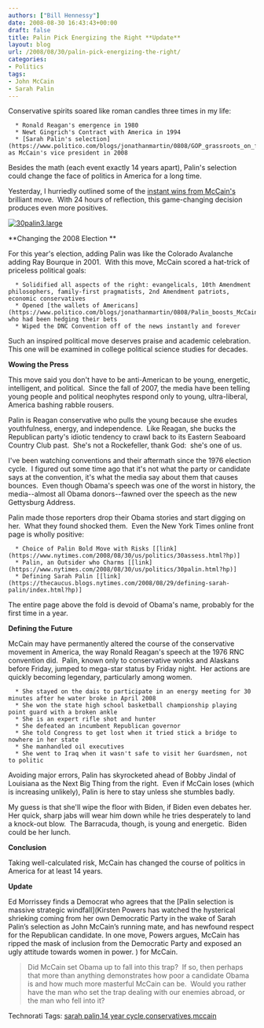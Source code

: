 ```yaml
---
authors: ["Bill Hennessy"]
date: 2008-08-30 16:43:43+00:00
draft: false
title: Palin Pick Energizing the Right **Update**
layout: blog
url: /2008/08/30/palin-pick-energizing-the-right/
categories:
- Politics
tags:
- John McCain
- Sarah Palin
---
```


Conservative spirits soared like roman candles three times in my life:



	  * Ronald Reagan's emergence in 1980
	  * Newt Gingrich's Contract with America in 1994
	  * [Sarah Palin's selection](https://www.politico.com/blogs/jonathanmartin/0808/GOP_grassroots_on_fire.html) as McCain's vice president in 2008

Besides the math (each event exactly 14 years apart), Palin's selection could change the face of politics in America for a long time.

Yesterday, I hurriedly outlined some of the [instant wins from McCain's](https://hennessysview.com/2008/08/29/answer-strategery/) brilliant move.  With 24 hours of reflection, this game-changing decision produces even more positives.

[![30palin3.large](https://hennessysview.com/wp-content/uploads/2008/08/30palin3large-thumb.jpg)
](https://hennessysview.com/wp-content/uploads/2008/08/30palin3large.jpg)

**Changing the 2008 Election **

For this year's election, adding Palin was like the Colorado Avalanche adding Ray Bourque in 2001.  With this move, McCain scored a hat-trick of priceless political goals:



	  * Solidified all aspects of the right: evangelicals, 10th Amendment philosophers, family-first pragmatists, 2nd Amendment patriots, economic conservatives
	  * Opened [the wallets of Americans](https://www.politico.com/blogs/jonathanmartin/0808/Palin_boosts_McCains_online_haul.html) who had been hedging their bets
	  * Wiped the DNC Convention off of the news instantly and forever

Such an inspired political move deserves praise and academic celebration.  This one will be examined in college political science studies for decades.

**Wowing the Press**

This move said you don't have to be anti-American to be young, energetic, intelligent, and political.  Since the fall of 2007, the media have been telling young people and political neophytes respond only to young, ultra-liberal, America bashing rabble rousers.

Palin is Reagan conservative who pulls the young because she exudes youthfulness, energy, and independence.  Like Reagan, she bucks the Republican party's idiotic tendency to crawl back to its Eastern Seaboard Country Club past.  She's not a Rockefeller, thank God:  she's one of us.

I've been watching conventions and their aftermath since the 1976 election cycle.  I figured out some time ago that it's not what the party or candidate says at the convention, it's what the media say about them that causes bounces.  Even though Obama's speech was one of the worst in history, the media--almost all Obama donors--fawned over the speech as the new Gettysburg Address.

Palin made those reporters drop their Obama stories and start digging on her.  What they found shocked them.  Even the New York Times online front page is wholly positive:



	  * Choice of Palin Bold Move with Risks [[link](https://www.nytimes.com/2008/08/30/us/politics/30assess.html?hp)]
	  * Palin, an Outsider who Charms [[link](https://www.nytimes.com/2008/08/30/us/politics/30palin.html?hp)]
	  * Defining Sarah Palin [[link](https://thecaucus.blogs.nytimes.com/2008/08/29/defining-sarah-palin/index.html?hp)]

The entire page above the fold is devoid of Obama's name, probably for the first time in a year.

**Defining the Future**

McCain may have permanently altered the course of the conservative movement in America, the way Ronald Reagan's speech at the 1976 RNC convention did.  Palin, known only to conservative wonks and Alaskans before Friday, jumped to mega-star status by Friday night.  Her actions are quickly becoming legendary, particularly among women.



	  * She stayed on the dais to participate in an energy meeting for 30 minutes after he water broke in April 2008
	  * She won the state high school basketball championship playing point guard with a broken ankle
	  * She is an expert rifle shot and hunter
	  * She defeated an incumbent Republican governor
	  * She told Congress to get lost when it tried stick a bridge to nowhere in her state
	  * She manhandled oil executives
	  * She went to Iraq when it wasn't safe to visit her Guardsmen, not to politic

Avoiding major errors, Palin has skyrocketed ahead of Bobby Jindal of Louisiana as the Next Big Thing from the right.  Even if McCain loses (which is increasing unlikely), Palin is here to stay unless she stumbles badly.

My guess is that she'll wipe the floor with Biden, if Biden even debates her.  Her quick, sharp jabs will wear him down while he tries desperately to land a knock-out blow.  The Barracuda, though, is young and energetic.  Biden could be her lunch.

**Conclusion**

Taking well-calculated risk, McCain has changed the course of politics in America for at least 14 years.

**Update**

Ed Morrissey finds a Democrat who agrees that the [Palin selection is massive strategic windfall](Kirsten Powers has watched the hysterical shrieking coming from her own Democratic Party in the wake of Sarah Palin’s selection as John McCain’s running mate, and has newfound respect for the Republican candidate.  In one move, Powers argues, McCain has ripped the mask of inclusion from the Democratic Party and exposed an ugly attitude towards women in power. ) for McCain.


> Did McCain set Obama up to fall into this trap?  If so, then perhaps that more than anything demonstrates how poor a candidate Obama is and how much more masterful McCain can be.  Would you rather have the man who set the trap dealing with our enemies abroad, or the man who fell into it?




Technorati Tags: [sarah palin](https://technorati.com/tags/sarah%20palin),[14 year cycle](https://technorati.com/tags/14%20year%20cycle),[conservatives](https://technorati.com/tags/conservatives),[mccain](https://technorati.com/tags/mccain)
